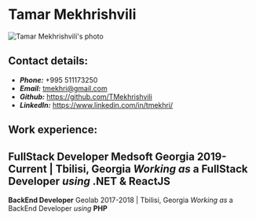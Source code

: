 # Tamar Mekhrishvili
![Tamar Mekhrishvili's photo](https://avatars.githubusercontent.com/u/30566356?s=400&u=687a885e44bab31eee64aae2a14999505c42569b&v=4)

## Contact details:
* **_Phone:_**  +995 511173250
* **_Email:_**  tmekhri@gmail.com
* **_Github:_** https://github.com/TMekhrishvili
* **_LinkedIn:_** https://www.linkedin.com/in/tmekhri/

## Work experience:
**FullStack Developer**
Medsoft Georgia
2019-Current | Tbilisi, Georgia
_Working as_ a FullStack Developer _using_ **.NET & ReactJS**
---
**BackEnd Developer**
Geolab
2017-2018 | Tbilisi, Georgia
_Working as_ a BackEnd Developer _using_ **PHP**
